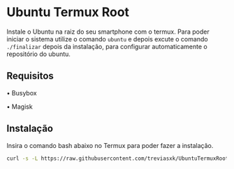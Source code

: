 # Ubuntu Termux Root
Instale o Ubuntu na raiz do seu smartphone com o termux. Para poder iniciar o sistema utilize o comando `ubuntu` e depois excute o comando `./finalizar` depois da instalação, para configurar automaticamente o repositório do ubuntu.
## Requisitos
• Busybox

• Magisk
## Instalação
Insira o comando bash abaixo no Termux para poder fazer a instalação.
```bash
curl -s -L https://raw.githubusercontent.com/treviasxk/UbuntuTermuxRoot/master/install.sh -o install && bash install
```
